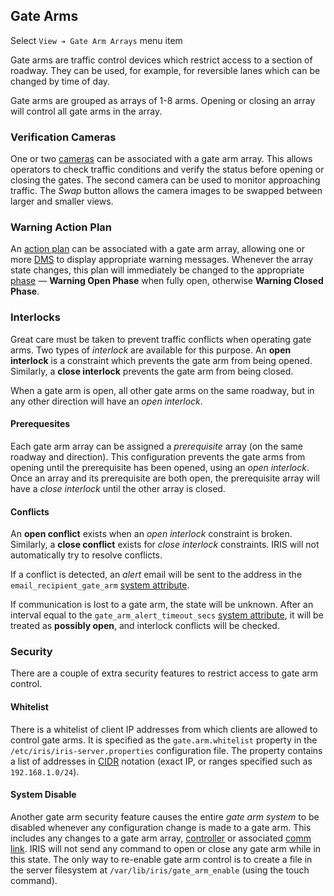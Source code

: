 ## Gate Arms

Select `View ➔ Gate Arm Arrays` menu item

Gate arms are traffic control devices which restrict access to a section of
roadway.  They can be used, for example, for reversible lanes which can be
changed by time of day.

Gate arms are grouped as arrays of 1-8 arms.  Opening or closing an array will
control all gate arms in the array.

### Verification Cameras

One or two [cameras] can be associated with a gate arm array.  This allows
operators to check traffic conditions and verify the status before opening or
closing the gates.  The second camera can be used to monitor approaching
traffic.  The _Swap_ button allows the camera images to be swapped between
larger and smaller views.

### Warning Action Plan

An [action plan] can be associated with a gate arm array, allowing one or more
[DMS] to display appropriate warning messages.  Whenever the array state
changes, this plan will immediately be changed to the appropriate [phase] —
**Warning Open Phase** when fully open, otherwise **Warning Closed Phase**.

### Interlocks

Great care must be taken to prevent traffic conflicts when operating gate arms.
Two types of _interlock_ are available for this purpose.  An **open interlock**
is a constraint which prevents the gate arm from being opened.  Similarly, a
**close interlock** prevents the gate arm from being closed.

When a gate arm is open, all other gate arms on the same roadway, but in any
other direction will have an _open interlock_.

#### Prerequesites

Each gate arm array can be assigned a _prerequisite_ array (on the same roadway
and direction).  This configuration prevents the gate arms from opening until
the prerequisite has been opened, using an _open interlock_.  Once an array and
its prerequisite are both open, the prerequisite array will have a _close
interlock_ until the other array is closed.

#### Conflicts

An **open conflict** exists when an _open interlock_ constraint is broken.
Similarly, a **close conflict** exists for _close interlock_ constraints.  IRIS
will not automatically try to resolve conflicts.

If a conflict is detected, an _alert_ email will be sent to the address in the
`email_recipient_gate_arm` [system attribute].

If communication is lost to a gate arm, the state will be unknown.  After an
interval equal to the `gate_arm_alert_timeout_secs` [system attribute], it will
be treated as **possibly open**, and interlock conflicts will be checked.

### Security

There are a couple of extra security features to restrict access to gate arm
control.

#### Whitelist

There is a whitelist of client IP addresses from which clients are allowed to
control gate arms.  It is specified as the `gate.arm.whitelist` property in the
`/etc/iris/iris-server.properties` configuration file.  The property contains a
list of addresses in [CIDR] notation (exact IP, or ranges specified such as
`192.168.1.0/24`).

#### System Disable

Another gate arm security feature causes the entire _gate arm system_ to be
disabled whenever any configuration change is made to a gate arm.  This includes
any changes to a gate arm array, [controller] or associated [comm link].  IRIS
will not send any command to open or close any gate arm while in this state.
The only way to re-enable gate arm control is to create a file in the server
filesystem at `/var/lib/iris/gate_arm_enable` (using the touch command).


[action plan]: action_plans.html
[cameras]: cameras.html
[CIDR]: https://en.wikipedia.org/wiki/Classless_Inter-Domain_Routing
[comm link]: admin_guide.html#comm_links
[controller]: controllers.html
[DMS]: dms.html
[phase]: action_plans.html#plan-phases
[system attribute]: admin_guide.html#sys_attr

